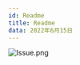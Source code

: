 ```yaml
---
id: Readme
title: Readme
data: 2022年6月15日
---
```


![Issue.png](https://static.7wate.com/img/2021/08/24/bdbf509e6b414.png)